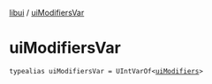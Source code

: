 [libui](index.md) / [uiModifiersVar](./ui-modifiers-var.md)

# uiModifiersVar

`typealias uiModifiersVar = UIntVarOf<`[`uiModifiers`](ui-modifiers.md)`>`
